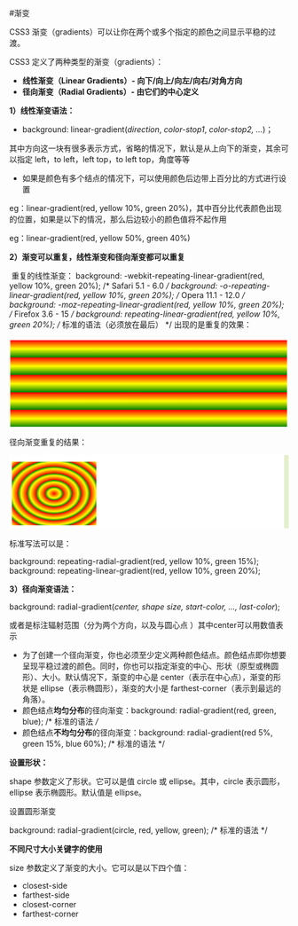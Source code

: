 #渐变

CSS3 渐变（gradients）可以让你在两个或多个指定的颜色之间显示平稳的过渡。

CSS3 定义了两种类型的渐变（gradients）：

- **线性渐变（Linear Gradients）- 向下/向上/向左/向右/对角方向**
- **径向渐变（Radial Gradients）- 由它们的中心定义**

**1）线性渐变语法：** 

- background: linear-gradient(*direction*, *color-stop1*, *color-stop2, ...*)；

其中方向这一块有很多表示方式，省略的情况下，默认是从上向下的渐变，其余可以指定 left，to left，left top，to left top，角度等等

- 如果是颜色有多个结点的情况下，可以使用颜色后边带上百分比的方式进行设置

eg：linear-gradient(red, yellow 10%, green 20%)，其中百分比代表颜色出现的位置，如果是以下的情况，那么后边较小的颜色值将不起作用

eg：linear-gradient(red, yellow 50%, green 40%)

**2）渐变可以重复，线性渐变和径向渐变都可以重复** 　 

​	重复的线性渐变：
    background: -webkit-repeating-linear-gradient(red, yellow 10%, green 20%); /* Safari 5.1 - 6.0 */
    background: -o-repeating-linear-gradient(red, yellow 10%, green 20%); /* Opera 11.1 - 12.0 */
    background: -moz-repeating-linear-gradient(red, yellow 10%, green 20%); /* Firefox 3.6 - 15 */
    background: repeating-linear-gradient(red, yellow 10%, green 20%); /* 标准的语法（必须放在最后） */
出现的是重复的效果：

![2](./2.png)

径向渐变重复的结果：

![1](./1.png)

标准写法可以是：

background: repeating-radial-gradient(red, yellow 10%, green 15%);                                                                                                                                                                                                                                                                                                                                                                                                                                                                                                                                 background: repeating-linear-gradient(red, yellow 10%, green 20%);  

**3）径向渐变语法：**

background: radial-gradient(*center, shape size, start-color, ..., last-color*);

或者是标注辐射范围（分为两个方向，以及与圆心点 ）其中center可以用数值表示

- 为了创建一个径向渐变，你也必须至少定义两种颜色结点。颜色结点即你想要呈现平稳过渡的颜色。同时，你也可以指定渐变的中心、形状（原型或椭圆形）、大小。默认情况下，渐变的中心是 center（表示在中心点），渐变的形状是 ellipse（表示椭圆形），渐变的大小是 farthest-corner（表示到最远的角落）。
- 颜色结点**均匀分布**的径向渐变：background: radial-gradient(red, green, blue); /* 标准的语法 */*
- 颜色结点**不均匀分布**的径向渐变：background: radial-gradient(red 5%, green 15%, blue 60%); /* 标准的语法 */

**设置形状：** 

shape 参数定义了形状。它可以是值 circle 或 ellipse。其中，circle 表示圆形，ellipse 表示椭圆形。默认值是 ellipse。

设置圆形渐变

background: radial-gradient(circle, red, yellow, green); /* 标准的语法 */

**不同尺寸大小关键字的使用** 

size 参数定义了渐变的大小。它可以是以下四个值：

- closest-side
- farthest-side
- closest-corner
- farthest-corner